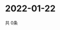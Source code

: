 # 2022-01-22
  共 0条

  <!-- BEGIN -->
  <!-- 最后更新时间Sat Jan 22 2022 06:05:45 GMT+0000 (Coordinated Universal Time) -->
  
  <!-- END -->
  
  
